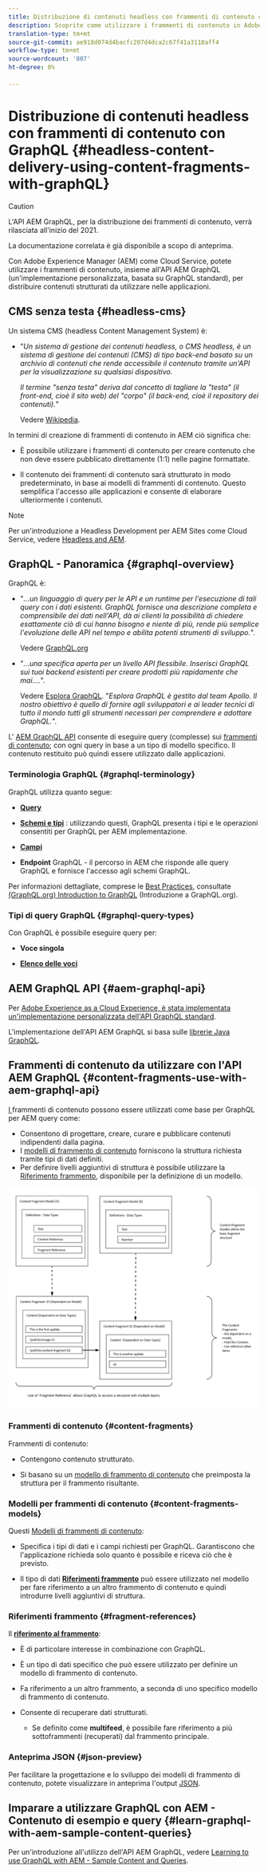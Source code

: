 ```yaml
---
title: Distribuzione di contenuti headless con frammenti di contenuto con GraphQL
description: Scoprite come utilizzare i frammenti di contenuto in Adobe Experience Manager (AEM) come Cloud Service con GraphQL per la distribuzione di contenuti headless.
translation-type: tm+mt
source-git-commit: ae918d074d4bacfc207d4dca2c67f41a3118aff4
workflow-type: tm+mt
source-wordcount: '807'
ht-degree: 0%

---
```



# Distribuzione di contenuti headless con frammenti di contenuto con GraphQL {#headless-content-delivery-using-content-fragments-with-graphQL}

>[!CAUTION]
>
>L&#39;API AEM GraphQL, per la distribuzione dei frammenti di contenuto, verrà rilasciata all&#39;inizio del 2021.
>
>La documentazione correlata è già disponibile a scopo di anteprima.

Con Adobe Experience Manager (AEM) come Cloud Service, potete utilizzare i frammenti di contenuto, insieme all&#39;API AEM GraphQL (un&#39;implementazione personalizzata, basata su GraphQL standard), per distribuire contenuti strutturati da utilizzare nelle applicazioni.

## CMS senza testa {#headless-cms}

Un sistema CMS (headless Content Management System) è:

* &quot;*Un sistema di gestione dei contenuti headless, o CMS headless, è un sistema di gestione dei contenuti (CMS) di tipo back-end basato su un archivio di contenuti che rende accessibile il contenuto tramite un&#39;API per la visualizzazione su qualsiasi dispositivo.*

   *Il termine &quot;senza testa&quot; deriva dal concetto di tagliare la &quot;testa&quot; (il front-end, cioè il sito web) del &quot;corpo&quot; (il back-end, cioè il repository dei contenuti).*&quot;

   Vedere [Wikipedia](https://en.wikipedia.org/wiki/Headless_content_management_system).

In termini di creazione di frammenti di contenuto in AEM ciò significa che:

* È possibile utilizzare i frammenti di contenuto per creare contenuto che non deve essere pubblicato direttamente (1:1) nelle pagine formattate.

* Il contenuto dei frammenti di contenuto sarà strutturato in modo predeterminato, in base ai modelli di frammenti di contenuto. Questo semplifica l&#39;accesso alle applicazioni e consente di elaborare ulteriormente i contenuti.

>[!NOTE]
>
>Per un&#39;introduzione a Headless Development per  AEM Sites come Cloud Service, vedere [Headless and AEM](/help/implementing/developing/headless/introduction.md).

## GraphQL - Panoramica {#graphql-overview}

GraphQL è:

* &quot;*...un linguaggio di query per le API e un runtime per l&#39;esecuzione di tali query con i dati esistenti. GraphQL fornisce una descrizione completa e comprensibile dei dati nell&#39;API, dà ai clienti la possibilità di chiedere esattamente ciò di cui hanno bisogno e niente di più, rende più semplice l&#39;evoluzione delle API nel tempo e abilita potenti strumenti di sviluppo.*&quot;.

   Vedere [GraphQL.org](https://graphql.org)

* &quot;*...una specifica aperta per un livello API flessibile. Inserisci GraphQL sui tuoi backend esistenti per creare prodotti più rapidamente che mai....*&quot;.

   Vedere [Esplora GraphQL](https://www.graphql.com). &quot;*Esplora GraphQL è gestito dal team Apollo. Il nostro obiettivo è quello di fornire agli sviluppatori e ai leader tecnici di tutto il mondo tutti gli strumenti necessari per comprendere e adottare GraphQL.*&quot;.

L&#39; [AEM GraphQL API](#aem-graphql-api) consente di eseguire query (complesse) sui [frammenti di contenuto](/help/assets/content-fragments/content-fragments.md); con ogni query in base a un tipo di modello specifico. Il contenuto restituito può quindi essere utilizzato dalle applicazioni.

### Terminologia GraphQL {#graphql-terminology}

GraphQL utilizza quanto segue:

* **[Query](https://graphql.org/learn/queries/)**

* **[Schemi e tipi](https://graphql.org/learn/schema/)** : utilizzando questi, GraphQL presenta i tipi e le operazioni consentiti per GraphQL per AEM implementazione.

* **[Campi](https://graphql.org/learn/queries/#fields)**

* **Endpoint**  GraphQL - il percorso in AEM che risponde alle query GraphQL e fornisce l&#39;accesso agli schemi GraphQL.

Per informazioni dettagliate, comprese le [Best Practices](https://graphql.org/learn/best-practices/), consultate [(GraphQL.org) Introduction to GraphQL](https://graphql.org/learn/) (Introduzione a GraphQL.org).

### Tipi di query GraphQL {#graphql-query-types}

Con GraphQL è possibile eseguire query per:

* **Voce singola**

* **[Elenco delle voci](https://graphql.org/learn/schema/#lists-and-non-null)**

## AEM GraphQL API {#aem-graphql-api}

Per [Adobe Experience as a Cloud Experience, è stata implementata un&#39;implementazione personalizzata dell&#39;API GraphQL standard](/help/assets/content-fragments/graphql-api-content-fragments.md).

L&#39;implementazione dell&#39;API AEM GraphQL si basa sulle [librerie Java GraphQL](https://graphql.org/code/#java).

## Frammenti di contenuto da utilizzare con l&#39;API AEM GraphQL {#content-fragments-use-with-aem-graphql-api}

[I ](#content-fragments) frammenti di contenuto possono essere utilizzati come base per GraphQL per AEM query come:

* Consentono di progettare, creare, curare e pubblicare contenuti indipendenti dalla pagina.
* I [modelli di frammento di contenuto](#content-fragments-models) forniscono la struttura richiesta tramite tipi di dati definiti.
* Per definire livelli aggiuntivi di struttura è possibile utilizzare la [Riferimento frammento](#fragment-references), disponibile per la definizione di un modello.

![Frammenti di contenuto da utilizzare con ](assets/cfm-nested-01.png "GraphQLCombramenti di contenuto per l&#39;utilizzo con GraphQL")

### Frammenti di contenuto {#content-fragments}

Frammenti di contenuto:

* Contengono contenuto strutturato.

* Si basano su un [modello di frammento di contenuto](#content-fragments-models) che preimposta la struttura per il frammento risultante.

### Modelli per frammenti di contenuto {#content-fragments-models}

Questi [Modelli di frammenti di contenuto](/help/assets/content-fragments/content-fragments-models.md):

* Specifica i tipi di dati e i campi richiesti per GraphQL. Garantiscono che l&#39;applicazione richieda solo quanto è possibile e riceva ciò che è previsto.

* Il tipo di dati **[Riferimenti frammento](#fragment-references)** può essere utilizzato nel modello per fare riferimento a un altro frammento di contenuto e quindi introdurre livelli aggiuntivi di struttura.

### Riferimenti frammento {#fragment-references}

Il **[riferimento al frammento](/help/assets/content-fragments/content-fragments-models.md#fragment-reference-nested-fragments)**:

* È di particolare interesse in combinazione con GraphQL.

* È un tipo di dati specifico che può essere utilizzato per definire un modello di frammento di contenuto.

* Fa riferimento a un altro frammento, a seconda di uno specifico modello di frammento di contenuto.

* Consente di recuperare dati strutturati.

   * Se definito come **multifeed**, è possibile fare riferimento a più sottoframmenti (recuperati) dal frammento principale.

### Anteprima JSON {#json-preview}

Per facilitare la progettazione e lo sviluppo dei modelli di frammento di contenuto, potete visualizzare in anteprima l&#39;output [JSON](/help/assets/content-fragments/content-fragments-json-preview.md).

## Imparare a utilizzare GraphQL con AEM - Contenuto di esempio e query {#learn-graphql-with-aem-sample-content-queries}

Per un&#39;introduzione all&#39;utilizzo dell&#39;API AEM GraphQL, vedere [Learning to use GraphQL with AEM - Sample Content and Queries](/help/assets/content-fragments/content-fragments-graphql-samples.md).